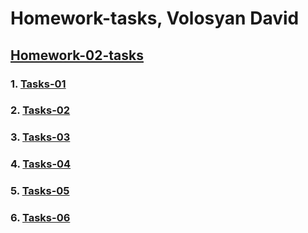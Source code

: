 # Homework-tasks, Volosyan David

## [Homework-02-tasks](https://github.com/Davidass/html-css-tasks/tree/master/homework-02-tasks)

### 1. [Tasks-01](https://davidass.github.io/html-css-tasks/homework-02-tasks/tasks1.html)

### 2. [Tasks-02](https://davidass.github.io/html-css-tasks/homework-02-tasks/tasks2.html)

### 3. [Tasks-03](https://davidass.github.io/html-css-tasks/homework-02-tasks/tasks3.html)

### 4. [Tasks-04](https://davidass.github.io/html-css-tasks/homework-02-tasks/tasks4.html)

### 5. [Tasks-05](https://davidass.github.io/html-css-tasks/homework-02-tasks/tasks5.html)

### 6. [Tasks-06](https://davidass.github.io/html-css-tasks/homework-02-tasks/tasks6.html)